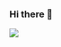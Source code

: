 ### Hi there 👋

<a href="https://github.com/emaballarin">
  <img align="center" src="https://github-readme-stats.vercel.app/api/top-langs/?username=valebl&langs_count=10&hide=makefile&theme=nightowl&layout=compact"/>
</a></p>

<!--
**valebl/valebl** is a ✨ _special_ ✨ repository because its `README.md` (this file) appears on your GitHub profile.

Here are some ideas to get you started:

- 🔭 I’m currently working on ...
- 🌱 I’m currently learning ...
- 👯 I’m looking to collaborate on ...
- 🤔 I’m looking for help with ...
- 💬 Ask me about ...
- 📫 How to reach me: ...
- 😄 Pronouns: ...
- ⚡ Fun fact: ...
-->
